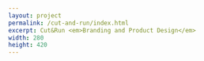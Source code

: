 ```yaml
---
layout: project
permalink: /cut-and-run/index.html
excerpt: Cut&Run <em>Branding and Product Design</em>
width: 280
height: 420
---
```


<script type="application/json" class="data">
{
	"height": 420,
	"images": [{
		"src": "/assets/img/cut-and-run/belt-packaging.jpg",
		"width": 280,
		"height": 420,
		"orientation": "portrait",
		"feature": true
	},{
		"src": "/assets/img/cut-and-run/diamond-tile.jpg",
		"width": 280,
		"height": 420,
		"orientation": "portrait",
		"feature": true
	},{
		"src": "/assets/img/cut-and-run/journal.jpg",
		"width": 280,
		"height": 420,
		"orientation": "portrait",
		"feature": true
	},{
		"src": "/assets/img/cut-and-run/belt-foil.jpg",
		"width": 280,
		"height": 420,
		"orientation": "portrait",
		"feature": true
	}]
}
</script>